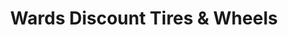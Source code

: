 ---
title: "Wards Discount Tires & Wheels"
url: /painter/wards-discount-tires-and-wheels/
shop: tyres
---